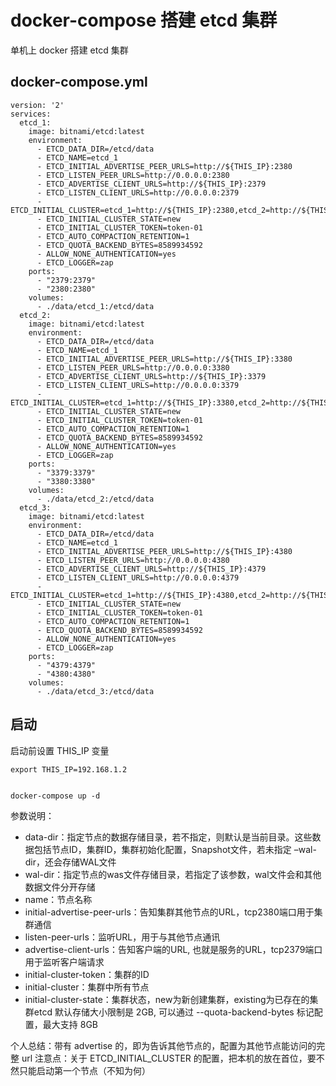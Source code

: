 # docker-compose 搭建 etcd 集群

单机上 docker 搭建 etcd 集群

## docker-compose.yml
```
version: '2'
services:
  etcd_1:
    image: bitnami/etcd:latest
    environment:
      - ETCD_DATA_DIR=/etcd/data
      - ETCD_NAME=etcd_1
      - ETCD_INITIAL_ADVERTISE_PEER_URLS=http://${THIS_IP}:2380
      - ETCD_LISTEN_PEER_URLS=http://0.0.0.0:2380
      - ETCD_ADVERTISE_CLIENT_URLS=http://${THIS_IP}:2379
      - ETCD_LISTEN_CLIENT_URLS=http://0.0.0.0:2379
      - ETCD_INITIAL_CLUSTER=etcd_1=http://${THIS_IP}:2380,etcd_2=http://${THIS_IP}:3380,etcd_3=http://${THIS_IP}:4380
      - ETCD_INITIAL_CLUSTER_STATE=new
      - ETCD_INITIAL_CLUSTER_TOKEN=token-01
      - ETCD_AUTO_COMPACTION_RETENTION=1
      - ETCD_QUOTA_BACKEND_BYTES=8589934592
      - ALLOW_NONE_AUTHENTICATION=yes
      - ETCD_LOGGER=zap
    ports:
      - "2379:2379"
      - "2380:2380"
    volumes:
      - ./data/etcd_1:/etcd/data
  etcd_2:
    image: bitnami/etcd:latest
    environment:
      - ETCD_DATA_DIR=/etcd/data
      - ETCD_NAME=etcd_1
      - ETCD_INITIAL_ADVERTISE_PEER_URLS=http://${THIS_IP}:3380
      - ETCD_LISTEN_PEER_URLS=http://0.0.0.0:3380
      - ETCD_ADVERTISE_CLIENT_URLS=http://${THIS_IP}:3379
      - ETCD_LISTEN_CLIENT_URLS=http://0.0.0.0:3379
      - ETCD_INITIAL_CLUSTER=etcd_1=http://${THIS_IP}:3380,etcd_2=http://${THIS_IP}:2380,etcd_3=http://${THIS_IP}:4380
      - ETCD_INITIAL_CLUSTER_STATE=new
      - ETCD_INITIAL_CLUSTER_TOKEN=token-01
      - ETCD_AUTO_COMPACTION_RETENTION=1
      - ETCD_QUOTA_BACKEND_BYTES=8589934592
      - ALLOW_NONE_AUTHENTICATION=yes
      - ETCD_LOGGER=zap
    ports:
      - "3379:3379"
      - "3380:3380"
    volumes:
      - ./data/etcd_2:/etcd/data
  etcd_3:
    image: bitnami/etcd:latest
    environment:
      - ETCD_DATA_DIR=/etcd/data
      - ETCD_NAME=etcd_1
      - ETCD_INITIAL_ADVERTISE_PEER_URLS=http://${THIS_IP}:4380
      - ETCD_LISTEN_PEER_URLS=http://0.0.0.0:4380
      - ETCD_ADVERTISE_CLIENT_URLS=http://${THIS_IP}:4379
      - ETCD_LISTEN_CLIENT_URLS=http://0.0.0.0:4379
      - ETCD_INITIAL_CLUSTER=etcd_1=http://${THIS_IP}:4380,etcd_2=http://${THIS_IP}:3380,etcd_3=http://${THIS_IP}:2380
      - ETCD_INITIAL_CLUSTER_STATE=new
      - ETCD_INITIAL_CLUSTER_TOKEN=token-01
      - ETCD_AUTO_COMPACTION_RETENTION=1
      - ETCD_QUOTA_BACKEND_BYTES=8589934592
      - ALLOW_NONE_AUTHENTICATION=yes
      - ETCD_LOGGER=zap
    ports:
      - "4379:4379"
      - "4380:4380"
    volumes:
      - ./data/etcd_3:/etcd/data
```


## 启动

启动前设置 THIS_IP 变量
```
export THIS_IP=192.168.1.2


docker-compose up -d
```



参数说明：
- data-dir：指定节点的数据存储目录，若不指定，则默认是当前目录。这些数据包括节点ID，集群ID，集群初始化配置，Snapshot文件，若未指定 –wal-dir，还会存储WAL文件
- wal-dir：指定节点的was文件存储目录，若指定了该参数，wal文件会和其他数据文件分开存储
- name：节点名称
- initial-advertise-peer-urls：告知集群其他节点的URL，tcp2380端口用于集群通信
- listen-peer-urls：监听URL，用于与其他节点通讯
- advertise-client-urls：告知客户端的URL, 也就是服务的URL，tcp2379端口用于监听客户端请求
- initial-cluster-token：集群的ID
- initial-cluster：集群中所有节点
- initial-cluster-state：集群状态，new为新创建集群，existing为已存在的集群etcd 默认存储大小限制是 2GB, 可以通过 --quota-backend-bytes 标记配置，最大支持 8GB

个人总结：带有 advertise 的，即为告诉其他节点的，配置为其他节点能访问的完整 url
注意点：关于 ETCD_INITIAL_CLUSTER 的配置，把本机的放在首位，要不然只能启动第一个节点（不知为何）